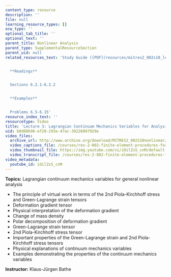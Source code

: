 ```yaml
---
content_type: resource
description: ''
file: null
learning_resource_types: []
ocw_type: ''
optional_tab_title: ''
optional_text: ''
parent_title: Nonlinear Analysis
parent_type: SupplementalResourceSection
parent_uid: null
related_resources_text: 'Study Guide ([PDF](resources/mitres2_002s10_lec03-1))


  **Readings**


  Sections 6.2.1-6.2.2


  **Examples**


  Problems 6.5-6.15'
resource_index_text: ''
resourcetype: Video
title: 'Lecture 3: Lagrangian Continuum Mechanics Variables for Analysis'
uid: b8d08b96-ef28-293e-47ac-39226097929e
video_files:
  archive_url: http://www.archive.org/download/MITRES2_002S10nonlinear/MITRES2_002S10nonlinear_lec03_300k.mp4
  video_captions_file: /courses/res-2-002-finite-element-procedures-for-solids-and-structures-spring-2010/402e2326961b5f30884227aa475ab5ae_iOilZsS_cnM.vtt
  video_thumbnail_file: https://img.youtube.com/vi/iOilZsS_cnM/default.jpg
  video_transcript_file: /courses/res-2-002-finite-element-procedures-for-solids-and-structures-spring-2010/36374fbe2654096adc0a57ec8f0b1e28_iOilZsS_cnM.pdf
video_metadata:
  youtube_id: iOilZsS_cnM
---
```


**Topics:** Lagrangian continuum mechanics variables for general nonlinear analysis

*   The principle of virtual work in terms of the 2nd Piola-Kirchhoff stress and Green-Lagrange strain tensors
*   Deformation gradient tensor
*   Physical interpretation of the deformation gradient
*   Change of mass density
*   Polar decomposition of deformation gradient
*   Green-Lagrange strain tensor
*   2nd Piola-Kirchhoff stress tensor
*   Important properties of the Green-Lagrange strain and 2nd Piola-Kirchhoff stress tensors
*   Physical explanations of continuum mechanics variables
*   Examples demonstrating the properties of the continuum mechanics variables

**Instructor:** Klaus-Jürgen Bathe